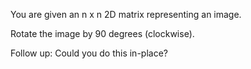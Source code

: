 You are given an n x n 2D matrix representing an image.

Rotate the image by 90 degrees (clockwise).

Follow up:
Could you do this in-place?